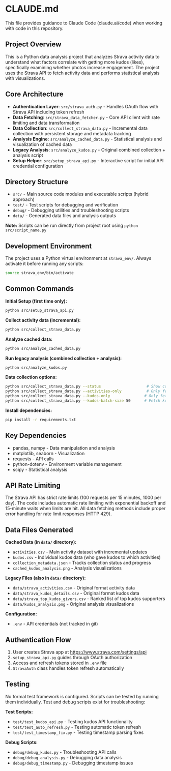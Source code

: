 # CLAUDE.md

This file provides guidance to Claude Code (claude.ai/code) when working with code in this repository.

## Project Overview

This is a Python data analysis project that analyzes Strava activity data to understand what factors correlate with getting more kudos (likes), specifically examining whether photos increase engagement. The project uses the Strava API to fetch activity data and performs statistical analysis with visualizations.

## Core Architecture

- **Authentication Layer**: `src/strava_auth.py` - Handles OAuth flow with Strava API including token refresh
- **Data Fetching**: `src/strava_data_fetcher.py` - Core API client with rate limiting and data transformation
- **Data Collection**: `src/collect_strava_data.py` - Incremental data collection with persistent storage and metadata tracking
- **Analysis Engine**: `src/analyze_cached_data.py` - Statistical analysis and visualization of cached data
- **Legacy Analysis**: `src/analyze_kudos.py` - Original combined collection + analysis script
- **Setup Helper**: `src/setup_strava_api.py` - Interactive script for initial API credential configuration

## Directory Structure

- `src/` - Main source code modules and executable scripts (hybrid approach)
- `test/` - Test scripts for debugging and verification
- `debug/` - Debugging utilities and troubleshooting scripts
- `data/` - Generated data files and analysis outputs

**Note:** Scripts can be run directly from project root using `python src/script_name.py`

## Development Environment

The project uses a Python virtual environment at `strava_env/`. Always activate it before running any scripts:

```bash
source strava_env/bin/activate
```

## Common Commands

**Initial Setup (first time only):**
```bash
python src/setup_strava_api.py
```

**Collect activity data (incremental):**
```bash
python src/collect_strava_data.py
```

**Analyze cached data:**
```bash
python src/analyze_cached_data.py
```

**Run legacy analysis (combined collection + analysis):**
```bash
python src/analyze_kudos.py
```

**Data collection options:**
```bash
python src/collect_strava_data.py --status                    # Show collection status
python src/collect_strava_data.py --activities-only           # Only fetch activities
python src/collect_strava_data.py --kudos-only               # Only fetch kudos
python src/collect_strava_data.py --kudos-batch-size 50      # Fetch kudos for 50 activities
```

**Install dependencies:**
```bash
pip install -r requirements.txt
```

## Key Dependencies

- pandas, numpy - Data manipulation and analysis
- matplotlib, seaborn - Visualization
- requests - API calls
- python-dotenv - Environment variable management
- scipy - Statistical analysis

## API Rate Limiting

The Strava API has strict rate limits (100 requests per 15 minutes, 1000 per day). The code includes automatic rate limiting with exponential backoff and 15-minute waits when limits are hit. All data fetching methods include proper error handling for rate limit responses (HTTP 429).

## Data Files Generated

**Cached Data (in `data/` directory):**
- `activities.csv` - Main activity dataset with incremental updates
- `kudos.csv` - Individual kudos data (who gave kudos to which activities)
- `collection_metadata.json` - Tracks collection status and progress
- `cached_kudos_analysis.png` - Analysis visualizations

**Legacy Files (also in `data/` directory):**
- `data/strava_activities.csv` - Original format activity data
- `data/strava_kudos_details.csv` - Original format kudos data
- `data/strava_top_kudos_givers.csv` - Ranked list of top kudos supporters
- `data/kudos_analysis.png` - Original analysis visualizations

**Configuration:**
- `.env` - API credentials (not tracked in git)

## Authentication Flow

1. User creates Strava app at https://www.strava.com/settings/api
2. `setup_strava_api.py` guides through OAuth authorization
3. Access and refresh tokens stored in `.env` file
4. `StravaAuth` class handles token refresh automatically

## Testing

No formal test framework is configured. Scripts can be tested by running them individually. Test and debug scripts exist for troubleshooting:

**Test Scripts:**
- `test/test_kudos_api.py` - Testing kudos API functionality
- `test/test_auto_refresh.py` - Testing automatic token refresh
- `test/test_timestamp_fix.py` - Testing timestamp parsing fixes

**Debug Scripts:**
- `debug/debug_kudos.py` - Troubleshooting API calls
- `debug/debug_analysis.py` - Debugging data analysis
- `debug/debug_timestamp.py` - Debugging timestamp issues